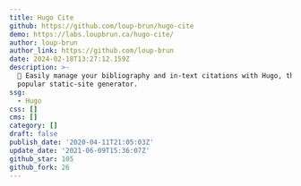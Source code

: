 ```yaml
---
title: Hugo Cite
github: https://github.com/loup-brun/hugo-cite
demo: https://labs.loupbrun.ca/hugo-cite/
author: loup-brun
author_link: https://github.com/loup-brun
date: 2024-02-18T13:27:12.159Z
description: >-
  📝 Easily manage your bibliography and in-text citations with Hugo, the
  popular static-site generator.
ssg:
  - Hugo
css: []
cms: []
category: []
draft: false
publish_date: '2020-04-11T21:05:03Z'
update_date: '2021-06-09T15:36:07Z'
github_star: 105
github_fork: 26
---
```

